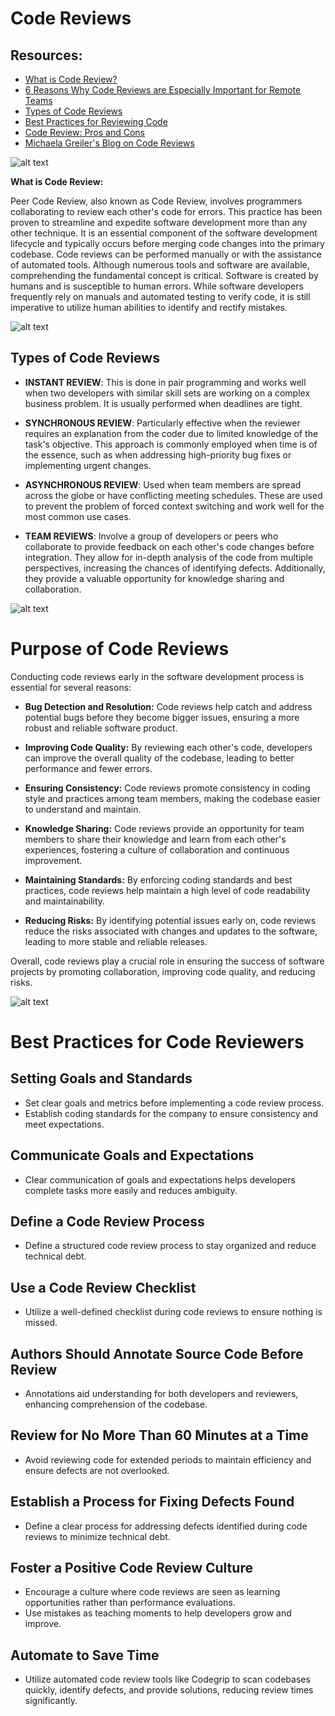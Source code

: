 # Code Reviews

## Resources:
- [What is Code Review?](https://smartbear.com/learn/code-review/what-is-code-review/)
- [6 Reasons Why Code Reviews are Especially Important for Remote Teams](https://distantjob.com/blog/6-reasons-why-code-reviews-are-especially-important-for-remote-teams/#:~:text=C)
- [Types of Code Reviews](https://www.scrum-tips.com/agile/types-of-code-reviews/#:~:text=Type%201%2C%20the%20instant%20code,needs%20explanation%20by%20the%20coder)
- [Best Practices for Reviewing Code](https://www.codegrip.tech/productivity/best-practices-for-reviewing-code/)
- [Code Review: Pros and Cons](https://www.linkedin.com/pulse/code-review-pros-cons-umesh-kadam-1)
- [Michaela Greiler's Blog on Code Reviews](https://www.michaelagreiler.com/category/code-reviews/)


![alt text](CR_image1.png)

**What is Code Review:**

Peer Code Review, also known as Code Review, involves programmers collaborating to review each other's code for errors. This practice has been proven to streamline and expedite software development more than any other technique. It is an essential component of the software development lifecycle and typically occurs before merging code changes into the primary codebase. Code reviews can be performed manually or with the assistance of automated tools. Although numerous tools and software are available, comprehending the fundamental concept is critical. Software is created by humans and is susceptible to human errors. While software developers frequently rely on manuals and automated testing to verify code, it is still imperative to utilize human abilities to identify and rectify mistakes.

![alt text](CR_image2.png)

## Types of Code Reviews

- **INSTANT REVIEW**: This is done in pair programming and works well when two developers with similar skill sets are working on a complex business problem. It is usually performed when deadlines are tight.

- **SYNCHRONOUS REVIEW**: Particularly effective when the reviewer requires an explanation from the coder due to limited knowledge of the task's objective. This approach is commonly employed when time is of the essence, such as when addressing high-priority bug fixes or implementing urgent changes.

- **ASYNCHRONOUS REVIEW**: Used when team members are spread across the globe or have conflicting meeting schedules. These are used to prevent the problem of forced context switching and work well for the most common use cases.

- **TEAM REVIEWS**: Involve a group of developers or peers who collaborate to provide feedback on each other's code changes before integration. They allow for in-depth analysis of the code from multiple perspectives, increasing the chances of identifying defects. Additionally, they provide a valuable opportunity for knowledge sharing and collaboration.

![alt text](CR_image3.png)

# Purpose of Code Reviews

Conducting code reviews early in the software development process is essential for several reasons:

- **Bug Detection and Resolution:** Code reviews help catch and address potential bugs before they become bigger issues, ensuring a more robust and reliable software product.

- **Improving Code Quality:** By reviewing each other's code, developers can improve the overall quality of the codebase, leading to better performance and fewer errors.

- **Ensuring Consistency:** Code reviews promote consistency in coding style and practices among team members, making the codebase easier to understand and maintain.

- **Knowledge Sharing:** Code reviews provide an opportunity for team members to share their knowledge and learn from each other's experiences, fostering a culture of collaboration and continuous improvement.

- **Maintaining Standards:** By enforcing coding standards and best practices, code reviews help maintain a high level of code readability and maintainability.

- **Reducing Risks:** By identifying potential issues early on, code reviews reduce the risks associated with changes and updates to the software, leading to more stable and reliable releases.

Overall, code reviews play a crucial role in ensuring the success of software projects by promoting collaboration, improving code quality, and reducing risks.

![alt text](CR_image4.png)

# Best Practices for Code Reviewers

## Setting Goals and Standards
- Set clear goals and metrics before implementing a code review process.
- Establish coding standards for the company to ensure consistency and meet expectations.

## Communicate Goals and Expectations
- Clear communication of goals and expectations helps developers complete tasks more easily and reduces ambiguity.

## Define a Code Review Process
- Define a structured code review process to stay organized and reduce technical debt.

## Use a Code Review Checklist
- Utilize a well-defined checklist during code reviews to ensure nothing is missed.

## Authors Should Annotate Source Code Before Review
- Annotations aid understanding for both developers and reviewers, enhancing comprehension of the codebase.

## Review for No More Than 60 Minutes at a Time
- Avoid reviewing code for extended periods to maintain efficiency and ensure defects are not overlooked.

## Establish a Process for Fixing Defects Found
- Define a clear process for addressing defects identified during code reviews to minimize technical debt.

## Foster a Positive Code Review Culture
- Encourage a culture where code reviews are seen as learning opportunities rather than performance evaluations.
- Use mistakes as teaching moments to help developers grow and improve.

## Automate to Save Time
- Utilize automated code review tools like Codegrip to scan codebases quickly, identify defects, and provide solutions, reducing review times significantly.



